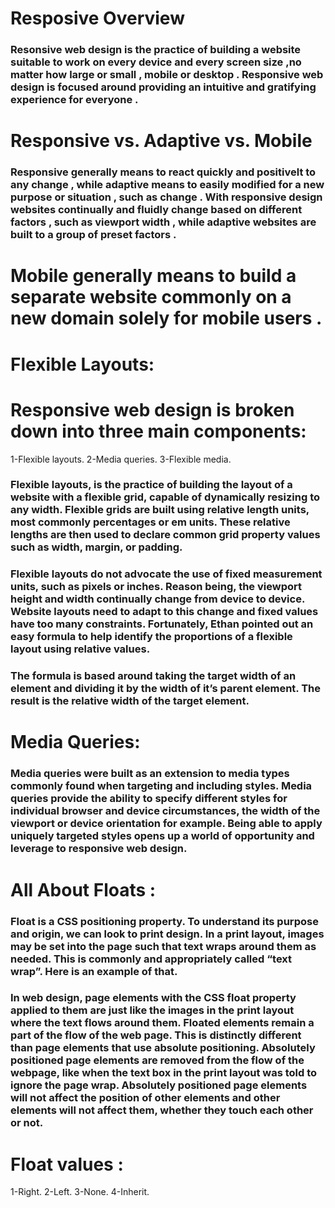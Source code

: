 # Resposive Overview 
### Resonsive web design is the practice of building a website suitable to work on every device and every screen size ,no matter how large or small , mobile or desktop . Responsive web design is focused around providing an intuitive and gratifying experience for everyone .

# Responsive vs. Adaptive vs. Mobile 
### Responsive generally means to react quickly and positivelt to any change , while adaptive means to easily modified for a new purpose or situation , such as change . With responsive design websites continually and fluidly change based on different factors , such as viewport width , while adaptive websites are built to a group of preset factors .

# Mobile generally means to build a separate website commonly on a new domain solely for mobile users . 

# Flexible Layouts:

# Responsive web design is broken down into three main components:
1-Flexible layouts.
2-Media queries.
3-Flexible media.


### Flexible layouts, is the practice of building the layout of a website with a flexible grid, capable of dynamically resizing to any width. Flexible grids are built using relative length units, most commonly percentages or em units. These relative lengths are then used to declare common grid property values such as width, margin, or padding.

### Flexible layouts do not advocate the use of fixed measurement units, such as pixels or inches. Reason being, the viewport height and width continually change from device to device. Website layouts need to adapt to this change and fixed values have too many constraints. Fortunately, Ethan pointed out an easy formula to help identify the proportions of a flexible layout using relative values.

### The formula is based around taking the target width of an element and dividing it by the width of it’s parent element. The result is the relative width of the target element.


# Media Queries:
### Media queries were built as an extension to media types commonly found when targeting and including styles. Media queries provide the ability to specify different styles for individual browser and device circumstances, the width of the viewport or device orientation for example. Being able to apply uniquely targeted styles opens up a world of opportunity and leverage to responsive web design.

# All About Floats :
### Float is a CSS positioning property. To understand its purpose and origin, we can look to print design. In a print layout, images may be set into the page such that text wraps around them as needed. This is commonly and appropriately called “text wrap”. Here is an example of that.

### In web design, page elements with the CSS float property applied to them are just like the images in the print layout where the text flows around them. Floated elements remain a part of the flow of the web page. This is distinctly different than page elements that use absolute positioning. Absolutely positioned page elements are removed from the flow of the webpage, like when the text box in the print layout was told to ignore the page wrap. Absolutely positioned page elements will not affect the position of other elements and other elements will not affect them, whether they touch each other or not.

# Float values :
1-Right.
2-Left.
3-None.
4-Inherit.